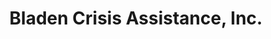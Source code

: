 ---
title: "Bladen Crisis Assistance, Inc."
url: /elizabethtown/bladen-crisis-assistance-inc/
shop: Gebrauchtwaren
---